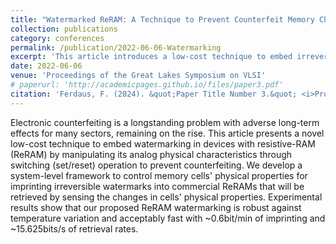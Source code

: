 ```yaml
---
title: "Watermarked ReRAM: A Technique to Prevent Counterfeit Memory Chips"
collection: publications
category: conferences
permalink: /publication/2022-06-06-Watermarking
excerpt: 'This article introduces a low-cost technique to embed irreversible watermarks in devices with resistive-RAM (ReRAM) by manipulating its analog physical properties to prevent counterfeiting.'
date: 2022-06-06
venue: 'Proceedings of the Great Lakes Symposium on VLSI'
# paperurl: 'http://academicpages.github.io/files/paper3.pdf'
citation: 'Ferdaus, F. (2024). &quot;Paper Title Number 3.&quot; <i>Proceedings of the Great Lakes Symposium on VLSI</i>. 1(3).'
---
```


Electronic counterfeiting is a longstanding problem with adverse long-term effects for many sectors, remaining on the rise. This article presents a novel low-cost technique to embed watermarking in devices with resistive-RAM (ReRAM) by manipulating its analog physical characteristics through switching (set/reset) operation to prevent counterfeiting. We develop a system-level framework to control memory cells' physical properties for imprinting irreversible watermarks into commercial ReRAMs that will be retrieved by sensing the changes in cells' physical properties. Experimental results show that our proposed ReRAM watermarking is robust against temperature variation and acceptably fast with ~0.6bit/min of imprinting and ~15.625bits/s of retrieval rates.
<!--The contents above will be part of a list of publications, if the user clicks the link for the publication than the contents of section will be rendered as a full page, allowing you to provide more information about the paper for the reader. When publications are displayed as a single page, the contents of the above "citation" field will automatically be included below this section in a smaller font.-->
